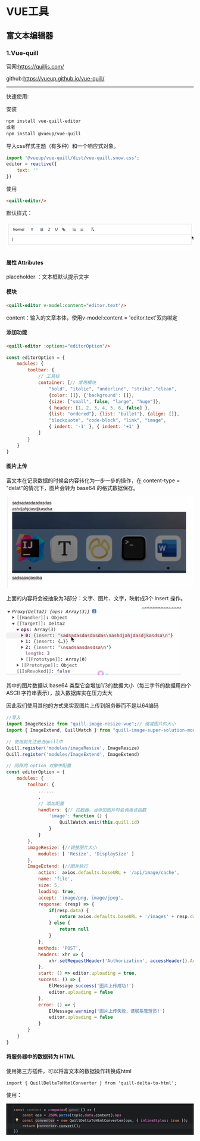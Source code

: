 # VUE工具

## 富文本编辑器

### 1.Vue-quill

官网:https://quilljs.com/

github:https://vueup.github.io/vue-quill/

------

快速使用:

安装

~~~bash
npm install vue-quill-editor 
或者
npm install @vueup/vue-quill
~~~

导入css样式主题（有多种）和一个响应式对象。

~~~ javascript
import '@vueup/vue-quill/dist/vue-quill.snow.css';
editor = reactive({
    text: ''
})
~~~

使用

~~~html
<quill-editor/>
~~~

默认样式：

![](https://raw.githubusercontent.com/HoshiSrar/Note_Images/main/img/20240104142501.png)

#### 属性 Attributes

placeholder ：文本框默认提示文字

#### 模块

```html
<quill-editor v-model:content="editor.text"/>
```

content：输入的文章本体，使用v-model:content = 'editor.text'双向绑定

#### 添加功能

~~~html
<quill-editor :options="editorOption"/> 
~~~

~~~javascript
const editorOption = {
    modules: {
        toolbar: {
            // 工具栏
            container: [// 常用模块
                "bold", "italic", "underline", "strike","clean",
                {color: []}, {'background': []},
                {size: ["small", false, "large", "huge"]},
                { header: [1, 2, 3, 4, 5, 6, false] },
                {list: "ordered"}, {list: "bullet"}, {align: []},
                "blockquote", "code-block", "link", "image",
                { indent: '-1' }, { indent: '+1' }
            ]
        }
    }
} 
~~~

#### 图片上传

富文本在记录数据的时候会内容转化为一步一步的操作，在 content-type = "delat"的情况下，图片会转为 base64 的格式数据保存。

![](https://raw.githubusercontent.com/HoshiSrar/Note_Images/main/img/20240104151025.png)

上面的内容将会被抽象为3部分：文字、图片、文字，映射成3个 insert 操作。

![](https://raw.githubusercontent.com/HoshiSrar/Note_Images/main/img/20240104151124.png)

其中的图片数据以 base64 类型它会增加1/3的数据大小（每三字节的数据用四个ASCII 字符串表示），放入数据库实在压力太大

因此我们使用其他的方式来实现图片上传到服务器而不是以64编码

~~~javascript
//导入
import ImageResize from "quill-image-resize-vue";// 缩减图片的大小
import { ImageExtend, QuillWatch } from "quill-image-super-solution-module";// 上传图片
~~~

~~~javascript
// 使用前先注册进quill中
Quill.register('modules/imageResize', ImageResize)
Quill.register('modules/ImageExtend', ImageExtend)
~~~

~~~javascript
// 同样的 option 对象中配置
const editorOption = {
    modules: {
        toolbar: {
            ......
            ，
            // 添加配置
            handlers: {// 拦截器，当添加图片时会调用该函数
                'image': function () {
                    QuillWatch.emit(this.quill.id)
                }
            }
        },
        imageResize: {//调整图片大小
            modules: [ 'Resize', 'DisplaySize' ]
        },
        ImageExtend: {//图片执行
            action:  axios.defaults.baseURL + '/api/image/cache',
            name: 'file',
            size: 5,
            loading: true,
            accept: 'image/png, image/jpeg',
            response: (resp) => {
                if(resp.data) {
                    return axios.defaults.baseURL + '/images' + resp.data
                } else {
                    return null
                }
            },
            methods: 'POST',
            headers: xhr => {
                xhr.setRequestHeader('Authorization', accessHeader().Authorization);
            },
            start: () => editor.uploading = true,
            success: () => {
                ElMessage.success('图片上传成功!')
                editor.uploading = false
            },
            error: () => {
                ElMessage.warning('图片上传失败，请联系管理员!')
                editor.uploading = false
            }
        }
    }
}
~~~

#### 将服务器中的数据转为 HTML

使用第三方插件，可以将富文本的数据操作转换成html

~~~JavaS
import { QuillDeltaToHtmlConverter } from 'quill-delta-to-html';
~~~

使用：

![](https://raw.githubusercontent.com/HoshiSrar/Note_Images/main/img/20240106151926.png)
